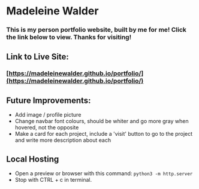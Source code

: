 # Madeleine Walder

### This is my person portfolio website, built by me for me! Click the link below to view. Thanks for visiting!

## Link to Live Site:

### [https://madeleinewalder.github.io/portfolio/](https://madeleinewalder.github.io/portfolio/)

## Future Improvements:
- Add image / profile picture
- Change navbar font colours, should be whiter and go more gray when hovered, not the opposite
- Make a card for each project, include a 'visit' button to go to the project and write more description about each

## Local Hosting

- Open a preview or browser with this command: ```python3 -m http.server```
- Stop with CTRL + c in terminal.